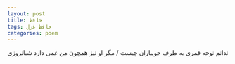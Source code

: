 ```yaml
---
layout: post
title: حافظ
tags: حافظ غزل
categories: poem
---
```


ندانم نوحه قمری به طرف جویباران چیست / مگر او نیز همچون من غمی دارد شبانروزی
